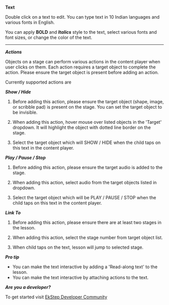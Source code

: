 **Text**

Double click on a text to edit. You can type text in 10 Indian languages and various fonts in English. 

You can apply **BOLD** and ***Italics*** style to the text, select various fonts and font sizes, or change the color of the text.

---

***Actions***

Objects on a stage can perform various actions in the content player when user clicks on them. Each action requires a target object to complete the action. Please ensure the target object is present before adding an action.

Currently supported actions are

***Show / Hide*** 

1. Before adding this action, please ensure the target object (shape, image, or scribble pad) is present on the stage. You can set the target object to be invisible.

1. When adding this action, hover mouse over listed objects in the 'Target' dropdown. It will highlight the object with dotted line border on the stage. 

1. Select the target object which will SHOW / HIDE when the child taps on this text in the content player.

***Play / Pause / Stop*** 

1. Before adding this action, please ensure the target audio is added to the stage. 

1. When adding this action, select audio from the target objects listed in dropdown.

1. Select the target object which will be PLAY / PAUSE / STOP when the child taps on this text in the content player.

***Link To*** 

1. Before adding this action, please ensure there are at least two stages in the lesson.

1. When adding this action, select the stage number from target object list.

1. When child taps on the text, lesson will jump to selected stage. 


***Pro tip***

* You can make the text interactive by adding a 'Read-along text' to the lesson.
* You can make the text interactive by attaching actions to the text.

***Are you a developer?***

To get started visit [EkStep Developer Community](https://community.ekstep.in/developers)